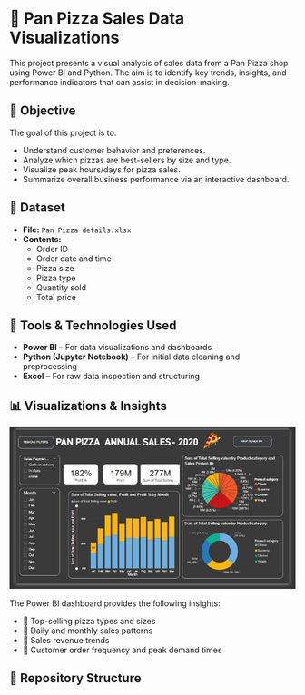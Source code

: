 # 🍕 Pan Pizza Sales Data Visualizations

This project presents a visual analysis of sales data from a Pan Pizza shop using Power BI and Python. The aim is to identify key trends, insights, and performance indicators that can assist in decision-making.

## 📌 Objective

The goal of this project is to:
- Understand customer behavior and preferences.
- Analyze which pizzas are best-sellers by size and type.
- Visualize peak hours/days for pizza sales.
- Summarize overall business performance via an interactive dashboard.

## 🧾 Dataset

- **File:** `Pan Pizza details.xlsx`
- **Contents:**
  - Order ID
  - Order date and time
  - Pizza size
  - Pizza type
  - Quantity sold
  - Total price

## 🧰 Tools & Technologies Used

- **Power BI** – For data visualizations and dashboards
- **Python (Jupyter Notebook)** – For initial data cleaning and preprocessing
- **Excel** – For raw data inspection and structuring

## 📊 Visualizations & Insights

![Power BI Dashboard](PAn%20piza%20dashboard.JPG)

The Power BI dashboard provides the following insights:
- 🔸 Top-selling pizza types and sizes
- 🔸 Daily and monthly sales patterns
- 🔸 Sales revenue trends
- 🔸 Customer order frequency and peak demand times

## 📂 Repository Structure

